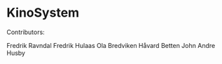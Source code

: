 # KinoSystem

Contributors:

Fredrik Ravndal  Fredrik Hulaas  Ola Bredviken  Håvard Betten  John Andre Husby 
